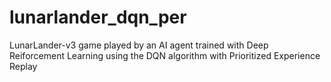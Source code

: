 # lunarlander_dqn_per
LunarLander-v3 game played by an AI agent trained with Deep Reiforcement Learning using the DQN algorithm with Prioritized Experience Replay

